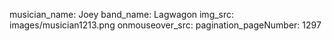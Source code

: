 musician_name: Joey
band_name: Lagwagon
img_src: images/musician1213.png
onmouseover_src: 
pagination_pageNumber: 1297